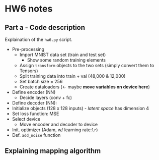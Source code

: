 # HW6 notes

## Part a - Code description

Explaination of the `hw6.py` script.

* Pre-processing
  * Import MNIST data set (train and test set)
    * Show some random training elements
  * Assign `transform` objects to the two sets (simply convert them to Tensors)
  * Split training data into train + val (48,000 & 12,000)
  * Set batch size = 256
  * Create dataloaders (<- maybe **move variables on device here**)
* Define encoder (NN)
  * Decide layers (conv + fc)
* Define decoder (NN):
* Initialize objects (128 x 128 inputs) - *latent space* has dimension 4
* Set loss function: MSE
* Select device
  * Move encoder and decoder to device
* Init. optimizer (Adam, w/ learning rate:`lr`)
* Def. `add_noise` function

## Explaining mapping algorithm
